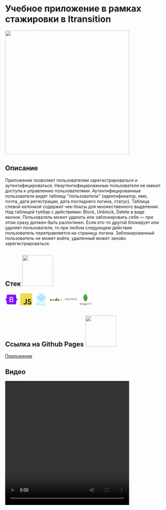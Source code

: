 # Учебное приложение в рамках стажировки в Itransition

<img src="https://media.giphy.com/media/xULW8N9O5WD32L5052/giphy.gif" width="400" height="400">

## Описание

Приложение позволяет пользователям зарегистрироваться и аутентифицироваться. Неаутентифицированные пользователи не имеют доступа к управлению пользователями. Аутентифицированные пользователи видят таблицу "пользователи" (идентификатор, имя, почта, дата регистрации, дата последнего логина, статус). Таблица слевой колонкой содержит чек-боксы для множественного выделения. Над таблицей тулбар с действиями: Block, Unblock, Delete в виде иконок. Пользователь может удалить или заблокировать себя — при этом сразу должен быть разлогинен. Если кто-то другой блокирует или удаляет пользователя, то при любом следующем действии пользователь переправляется на страницу логина. Заблокированный пользователь не может войти, удаленный может заново зарегистрироваться.

## Стек <img src="https://media.giphy.com/media/XxmK7dzlBRAYbMsRe8/giphy.gif" width="100" height="100">

<img src="https://raw.githubusercontent.com/devicons/devicon/1119b9f84c0290e0f0b38982099a2bd027a48bf1/icons/bootstrap/bootstrap-original.svg" width="40" height="40">&nbsp;
<img src="https://raw.githubusercontent.com/devicons/devicon/1119b9f84c0290e0f0b38982099a2bd027a48bf1/icons/javascript/javascript-original.svg" width="40" height="40">&nbsp;
<img src="https://raw.githubusercontent.com/devicons/devicon/1119b9f84c0290e0f0b38982099a2bd027a48bf1/icons/react/react-original-wordmark.svg" width="40" height="40">&nbsp;
<img src="https://raw.githubusercontent.com/devicons/devicon/1119b9f84c0290e0f0b38982099a2bd027a48bf1/icons/nodejs/nodejs-original-wordmark.svg" width="40" height="40">&nbsp;
<img src="https://raw.githubusercontent.com/devicons/devicon/1119b9f84c0290e0f0b38982099a2bd027a48bf1/icons/express/express-original-wordmark.svg" width="40" height="40">&nbsp;
<img src="https://raw.githubusercontent.com/devicons/devicon/1119b9f84c0290e0f0b38982099a2bd027a48bf1/icons/mongodb/mongodb-original-wordmark.svg" width="40" height="40">&nbsp;

## Ссылка на Github Pages <img src="https://media.giphy.com/media/quS68UvJykTEiZLF5A/giphy.gif" width="100" height="100">

<a href="https://mariiagudkova.github.io/Web_application_Itransition/" target="_blank">Приложение</a>

## Видео

<video src='./video_for_Readme/video.mp4' width="400" height="400" >
